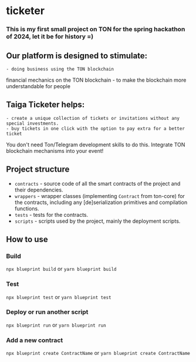 # ticketer

### This is my first small project on TON for the spring hackathon of 2024, let it be for history =)

## Our platform is designed to stimulate:

    - doing business using the TON blockchain
financial mechanics on the TON blockchain
    - to make the blockchain more understandable for people

## Taiga Ticketer helps:

    - create a unique collection of tickets or invitations without any special investments.
    - buy tickets in one click with the option to pay extra for a better ticket

You don't need Ton/Telegram development skills to do this. Integrate TON blockchain mechanisms into your event!

## Project structure

-   `contracts` - source code of all the smart contracts of the project and their dependencies.
-   `wrappers` - wrapper classes (implementing `Contract` from ton-core) for the contracts, including any [de]serialization primitives and compilation functions.
-   `tests` - tests for the contracts.
-   `scripts` - scripts used by the project, mainly the deployment scripts.

## How to use

### Build

`npx blueprint build` or `yarn blueprint build`

### Test

`npx blueprint test` or `yarn blueprint test`

### Deploy or run another script

`npx blueprint run` or `yarn blueprint run`

### Add a new contract

`npx blueprint create ContractName` or `yarn blueprint create ContractName`

